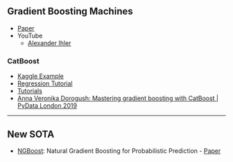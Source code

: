 ## Gradient Boosting Machines

* [Paper](https://www.ncbi.nlm.nih.gov/pmc/articles/PMC3885826/)
* YouTube
  * [Alexander Ihler](https://www.youtube.com/watch?v=sRktKszFmSk)




### CatBoost

* [Kaggle Example](https://www.kaggle.com/aharless/quick-attempt-at-catboost-validation)
* [Regression Tutorial](https://github.com/catboost/tutorials/blob/master/tools/google_colaboratory_cpu_vs_gpu_regression_tutorial.ipynb)
* [Tutorials](https://github.com/catboost/tutorials)
* [Anna Veronika Dorogush: Mastering gradient boosting with CatBoost | PyData London 2019](https://www.youtube.com/watch?v=usdEWSDisS0&list=PLGVZCDnMOq0ocea1dd0it7jX7HgvZCjSW&index=9)


---
## New SOTA

* [NGBoost](https://github.com/stanfordmlgroup/ngboost): Natural Gradient Boosting for Probabilistic Prediction - [Paper](https://arxiv.org/abs/1910.03225)